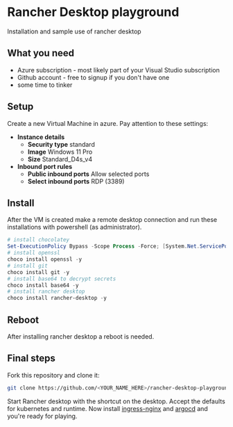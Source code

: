 # Rancher Desktop playground

Installation and sample use of rancher desktop

## What you need

* Azure subscription - most likely part of your Visual Studio subscription
* Github account - free to signup if you don't have one
* some time to tinker

## Setup

Create a new Virtual Machine in azure. Pay attention to these settings:

* __Instance details__
  * __Security type__ standard
  * __Image__ Windows 11 Pro
  * __Size__ Standard_D4s_v4
* __Inbound port rules__
  * __Public inbound ports__ Allow selected ports
  * __Select inbound ports__ RDP (3389)

## Install

After the VM is created make a remote desktop connection and run these installations with powershell (as administrator).

```powershell
# install chocolatey
Set-ExecutionPolicy Bypass -Scope Process -Force; [System.Net.ServicePointManager]::SecurityProtocol = [System.Net.ServicePointManager]::SecurityProtocol -bor 3072; iex ((New-Object System.Net.WebClient).DownloadString('https://chocolatey.org/install.ps1'))
# install openssl
choco install openssl -y
# install git
choco install git -y
# install base64 to decrypt secrets
choco install base64 -y
# install rancher desktop
choco install rancher-desktop -y
```

## Reboot

After installing rancher desktop a reboot is needed.

## Final steps

Fork this repository and clone it:

```bash
git clone https://github.com/<YOUR_NAME_HERE>/rancher-desktop-playground.git
```

Start Rancher desktop with the shortcut on the desktop. Accept the defaults for kubernetes and runtime. Now install [ingress-nginx](ingress-nginx) and [argocd](argocd) and you're ready for playing.
